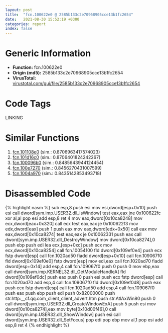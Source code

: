 ```yaml
---
layout: post
title:  "fcn.100622e0 @ 2585b133c2e70968905cce13b1fc2654"
date:   2021-08-30 15:52:19 +0300
categories: report
index: false
---
```


# Generic Information
- **Function:** fcn.100622e0
- **Origin (md5):** 2585b133c2e70968905cce13b1fc2654
- **VirusTotal:** [virustotal.com/gui/file/2585b133c2e70968905cce13b1fc2654][virustotal_ref]

# Code Tags
<span class="tag" id="LINKING">LINKING</span>


# Similar Functions

1. [fcn.101108e0][similar_1_ref] (sim.: 0.8706963417574023)
2. [fcn.101d16c0][similar_2_ref] (sim.: 0.8706401824242267)
3. [fcn.100096b0][similar_3_ref] (sim.: 0.8485643944124454)
4. [fcn.100e7270][similar_4_ref] (sim.: 0.8456270431007599)
5. [fcn.1004a970][similar_5_ref] (sim.: 0.8435142853493718)


# Disassembled Code

{% highlight nasm %}
sub esp,8
push esi
mov esi,dword[esp+0x10]
push esi
call dword[sym.imp.USER32.dll_IsWindow]
test eax,eax
jne 0x100622fc
xor al,al
pop esi
add esp,8
ret 4
mov eax,dword[0x10ca8248]
mov ecx,dword[eax+0x320]
call ecx
test eax,eax
je 0x100622f3
mov edx,dword[eax]
push 1
push eax
mov eax,dword[edx+0x50]
call eax
mov eax,dword[0x10ca8274]
test eax,eax
je 0x10062331
push eax
call dword[sym.imp.USER32.dll_DestroyWindow]
mov dword[0x10ca8274],0
push ebp
push edi
lea ecx,[esp+0xc]
push ecx
mov ecx,dword[0x10ca8254]
call fcn.10054100
fld dword[0x109ef0e4]
push ecx
fstp dword[esp]
call fcn.1020ad50
fiadd dword[esp+0x10]
call fcn.109067f0
fld dword[0x109ef0e0]
fstp dword[esp]
mov edi,eax
call fcn.1020ad70
fiadd dword[esp+0x14]
add esp,4
call fcn.109067f0
push 0
push 0
mov ebp,eax
call dword[sym.imp.KERNEL32.dll_GetModuleHandleA]
fld dword[0x109ef0dc]
push eax
push 0
push esi
push ecx
fstp dword[esp]
call fcn.1020ad70
add esp,4
call fcn.109067f0
fld dword[0x109ef0d8]
push eax
push ecx
fstp dword[esp]
call fcn.1020ad50
add esp,4
call fcn.109067f0
push eax
push ebp
push edi
push 0x82000000
push str.http:__cf.qq.com_client_client_advert.htm
push str.AtlAxWin80
push 0
call dword[sym.imp.USER32.dll_CreateWindowExA]
push 5
push esi
mov dword[0x10ca8274],eax
mov byte[0x10d00f46],0
call dword[sym.imp.USER32.dll_ShowWindow]
push esi
call dword[sym.imp.USER32.dll_SetFocus]
pop edi
pop ebp
mov al,1
pop esi
add esp,8
ret 4
{% endhighlight %}


[similar_1_ref]: /report/fcn.101108e0@2585b133c2e70968905cce13b1fc2654
[similar_2_ref]: /report/fcn.101d16c0@2585b133c2e70968905cce13b1fc2654
[similar_3_ref]: /report/fcn.100096b0@4c3818fdf32d89a09257dbc9d3e142ea
[similar_4_ref]: /report/fcn.100e7270@8761fe5e7bef67f1579f600248f8f0cc
[similar_5_ref]: /report/fcn.1004a970@2585b133c2e70968905cce13b1fc2654
[virustotal_ref]: https://www.virustotal.com/gui/file/2585b133c2e70968905cce13b1fc2654